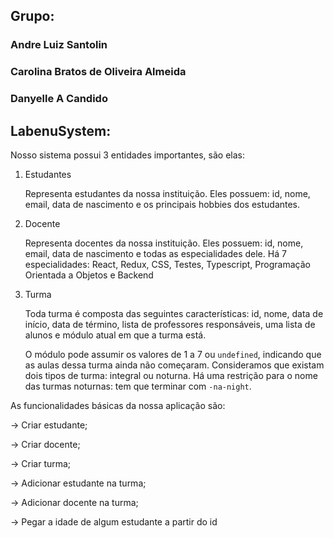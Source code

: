 ## Grupo:

### Andre Luiz Santolin
### Carolina Bratos de Oliveira Almeida
### Danyelle A Candido

## LabenuSystem:

Nosso sistema possui 3 entidades importantes, são elas:

1. Estudantes 

    Representa estudantes da nossa instituição. Eles possuem: id, nome, email, data de nascimento e os principais hobbies dos estudantes. 

2. Docente

    Representa docentes da nossa instituição. Eles possuem: id, nome, email, data de nascimento e todas as especialidades dele. Há 7 especialidades: React, Redux, CSS, Testes, Typescript, Programação Orientada a Objetos e Backend

3. Turma

    Toda turma é composta das seguintes características: id, nome, data de início, data de término, lista de professores responsáveis, uma lista de alunos e módulo atual em que a turma está.

    O módulo pode assumir os valores de 1 a 7 ou `undefined`, indicando que as aulas dessa turma ainda não começaram. Consideramos que existam dois tipos de turma: integral ou noturna. Há uma restrição para o nome das turmas noturnas: tem que terminar com `-na-night`.

As funcionalidades básicas da nossa aplicação são:

→ Criar estudante;

→ Criar docente;

→ Criar turma;

→ Adicionar estudante na turma;

→ Adicionar docente na turma;

→ Pegar a idade de algum estudante a partir do id
